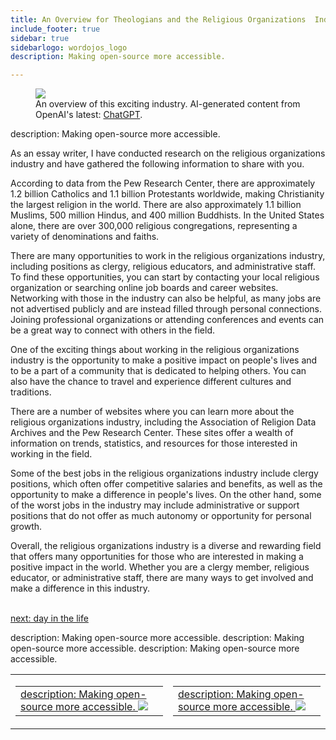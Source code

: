 ```yaml
---
title: An Overview for Theologians and the Religious Organizations  Industry
include_footer: true
sidebar: true
sidebarlogo: wordojos_logo
description: Making open-source more accessible.

---
```

<figure>
    <img src='/uploads/small/theologian.jpg style="width: 100%;height: 100%;padding: 3px; box-shadow: 0 3px 5px rgba(0,0,0,.3);border-radius: 25px;overflow: hidden;border: none;" align="middle"; alt='firecracker';/>
    <figcaption>An overview of this exciting industry. AI-generated content from OpenAI's latest: <a href="https://openai.com/blog/chatgpt/" >ChatGPT</a>.</figcaption>
</figure>
description: Making open-source more accessible.
<p>
As an essay writer, I have conducted research on the religious organizations industry and have gathered the following information to share with you.

According to data from the Pew Research Center, there are approximately 1.2 billion Catholics and 1.1 billion Protestants worldwide, making Christianity the largest religion in the world. There are also approximately 1.1 billion Muslims, 500 million Hindus, and 400 million Buddhists. In the United States alone, there are over 300,000 religious congregations, representing a variety of denominations and faiths.

There are many opportunities to work in the religious organizations industry, including positions as clergy, religious educators, and administrative staff. To find these opportunities, you can start by contacting your local religious organization or searching online job boards and career websites. Networking with those in the industry can also be helpful, as many jobs are not advertised publicly and are instead filled through personal connections. Joining professional organizations or attending conferences and events can be a great way to connect with others in the field.

One of the exciting things about working in the religious organizations industry is the opportunity to make a positive impact on people's lives and to be a part of a community that is dedicated to helping others. You can also have the chance to travel and experience different cultures and traditions.

There are a number of websites where you can learn more about the religious organizations industry, including the Association of Religion Data Archives and the Pew Research Center. These sites offer a wealth of information on trends, statistics, and resources for those interested in working in the field.

Some of the best jobs in the religious organizations industry include clergy positions, which often offer competitive salaries and benefits, as well as the opportunity to make a difference in people's lives. On the other hand, some of the worst jobs in the industry may include administrative or support positions that do not offer as much autonomy or opportunity for personal growth.

Overall, the religious organizations industry is a diverse and rewarding field that offers many opportunities for those who are interested in making a positive impact in the world. Whether you are a clergy member, religious educator, or administrative staff, there are many ways to get involved and make a difference in this industry.

<br>
<a href="https://workdojos.com/theologian/day-in-the-life">next: day in the life</a>
</p>
<table border="0" cellpadding="0" cellspacing="0" width="600" id="templateColumns">
    <tr>
description: Making open-source more accessible.
        <td align="center" valign="top" width="50%" class="templateColumnContainer">
            <table border="0" cellpadding="10" cellspacing="0" height="100%" width="100px">
                <tr>
                    <td class="leftColumnContent">
                      <a href="https://theologian.workdojos.com">
description: Making open-source more accessible.
                        <img src="/uploads/dash.png" class="columnImage" />
                    </td>
                </tr>
            </table>
        </td>
description: Making open-source more accessible.
        <td align="center" valign="top" width="50%" class="templateColumnContainer">
            <table border="0" cellpadding="10" cellspacing="0" height="100%" width="100px">
                <tr>
                    <td class="rightColumnContent">
                      <a href="https://videogamers.workdojos.com">
description: Making open-source more accessible.
                        <img src="/uploads/randomdojo.png" class="columnImage" />
                    </td>
            </table>
        </td>
    </tr>
description: Making open-source more accessible.
</table>